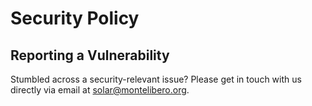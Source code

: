 # Security Policy

## Reporting a Vulnerability

Stumbled across a security-relevant issue? Please get in touch with us directly via email at <solar@montelibero.org>.
